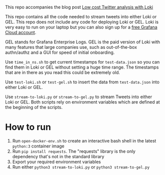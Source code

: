 This repo accompanies the blog post [Low cost Twitter analysis with Loki](https://blog.grafana.com/)

This repo contains all the code needed to stream tweets into either Loki or GEL. This repo does not include any code for deploying Loki or GEL. Loki is very easy to run on your laptop but you can also sign up for a [free Grafana Cloud account](https://grafana.com).

GEL stands for Grafana Enterprise Logs. GEL is the paid version of Loki with many features that large companies use, such as out-of-the-box authn/authz and a GUI for speed of initial onboarding.


Use `time_in_ns.sh` to get current timestamps for `test-data.json` so you can find them in Loki or GEL without setting a huge time range. The timestamps that are in there as you read this could be extremely old.

Use `test-loki.sh` or `test-gel.sh` to insert the data from `test-data.json` into either Loki or GEL.

Use `stream-to-loki.py` or `stream-to-gel.py` to stream Tweets into either Loki or GEL. Both scripts rely on environment variables which are defined at the beginning of the scripts.


# How to run
1. Run `open-docker-env.sh` to create an interactive bash shell in the latest `python:3` container image
2. Run `pip install requests`. The "requests" library is the only dependency that's not in the standard library
3. Export your required environment variables
4. Run either `python3 stream-to-loki.py` or `python3 stream-to-gel.py`